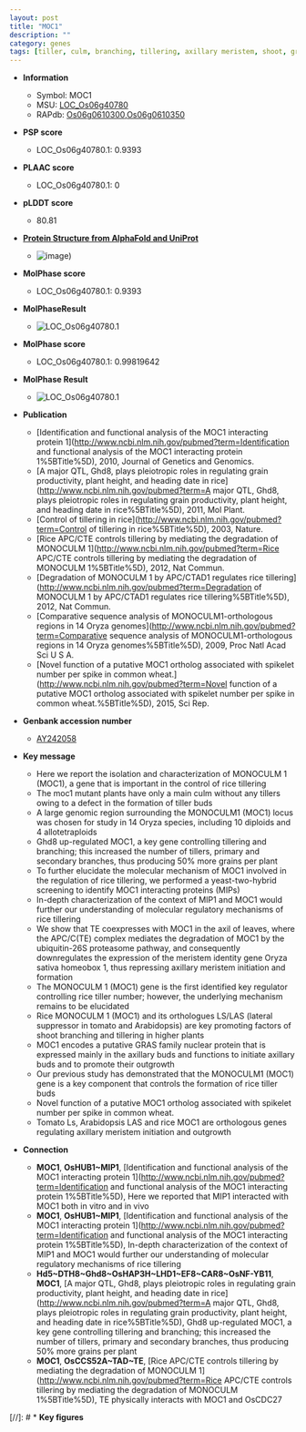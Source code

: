 ```yaml
---
layout: post
title: "MOC1"
description: ""
category: genes
tags: [tiller, culm, branching, tillering, axillary meristem, shoot, growth, tiller number, meristem, grain, spikelet, spikelet number]
---
```


* **Information**  
    + Symbol: MOC1  
    + MSU: [LOC_Os06g40780](http://rice.plantbiology.msu.edu/cgi-bin/ORF_infopage.cgi?orf=LOC_Os06g40780)  
    + RAPdb: [Os06g0610300](http://rapdb.dna.affrc.go.jp/viewer/gbrowse_details/irgsp1?name=Os06g0610300),[Os06g0610350](http://rapdb.dna.affrc.go.jp/viewer/gbrowse_details/irgsp1?name=Os06g0610350)  

* **PSP score**  
    + LOC_Os06g40780.1: 0.9393 

* **PLAAC score**  
    + LOC_Os06g40780.1: 0 

* **pLDDT score**
    + 80.81

* **[Protein Structure from AlphaFold and UniProt](https://www.uniprot.org/uniprotkb/Q84MM9/entry#structure)**
    + ![image](https://ricepsp.github.io/images/Q8/AF-Q84MM9-F1.png))

* **MolPhase score**
    + LOC_Os06g40780.1: 0.9393

* **MolPhaseResult**
    + ![LOC_Os06g40780.1](https://ricepsp.github.io/pictures/LOC_Os06g/LOC_Os06g40780.1.png)

* **MolPhase score**
    + LOC_Os06g40780.1: 0.99819642

* **MolPhase Result**
    + ![LOC_Os06g40780.1](https://304243504.github.io/Pictures/LOC_Os06g/LOC_Os06g40780.1.png)

* **Publication**  
    + [Identification and functional analysis of the MOC1 interacting protein 1](http://www.ncbi.nlm.nih.gov/pubmed?term=Identification and functional analysis of the MOC1 interacting protein 1%5BTitle%5D), 2010, Journal of Genetics and Genomics.
    + [A major QTL, Ghd8, plays pleiotropic roles in regulating grain productivity, plant height, and heading date in rice](http://www.ncbi.nlm.nih.gov/pubmed?term=A major QTL, Ghd8, plays pleiotropic roles in regulating grain productivity, plant height, and heading date in rice%5BTitle%5D), 2011, Mol Plant.
    + [Control of tillering in rice](http://www.ncbi.nlm.nih.gov/pubmed?term=Control of tillering in rice%5BTitle%5D), 2003, Nature.
    + [Rice APC/CTE controls tillering by mediating the degradation of MONOCULM 1](http://www.ncbi.nlm.nih.gov/pubmed?term=Rice APC/CTE controls tillering by mediating the degradation of MONOCULM 1%5BTitle%5D), 2012, Nat Commun.
    + [Degradation of MONOCULM 1 by APC/CTAD1 regulates rice tillering](http://www.ncbi.nlm.nih.gov/pubmed?term=Degradation of MONOCULM 1 by APC/CTAD1 regulates rice tillering%5BTitle%5D), 2012, Nat Commun.
    + [Comparative sequence analysis of MONOCULM1-orthologous regions in 14 Oryza genomes](http://www.ncbi.nlm.nih.gov/pubmed?term=Comparative sequence analysis of MONOCULM1-orthologous regions in 14 Oryza genomes%5BTitle%5D), 2009, Proc Natl Acad Sci U S A.
    + [Novel function of a putative MOC1 ortholog associated with spikelet number per spike in common wheat.](http://www.ncbi.nlm.nih.gov/pubmed?term=Novel function of a putative MOC1 ortholog associated with spikelet number per spike in common wheat.%5BTitle%5D), 2015, Sci Rep.

* **Genbank accession number**  
    + [AY242058](http://www.ncbi.nlm.nih.gov/nuccore/AY242058)

* **Key message**  
    + Here we report the isolation and characterization of MONOCULM 1 (MOC1), a gene that is important in the control of rice tillering
    + The moc1 mutant plants have only a main culm without any tillers owing to a defect in the formation of tiller buds
    + A large genomic region surrounding the MONOCULM1 (MOC1) locus was chosen for study in 14 Oryza species, including 10 diploids and 4 allotetraploids
    + Ghd8 up-regulated MOC1, a key gene controlling tillering and branching; this increased the number of tillers, primary and secondary branches, thus producing 50% more grains per plant
    + To further elucidate the molecular mechanism of MOC1 involved in the regulation of rice tillering, we performed a yeast-two-hybrid screening to identify MOC1 interacting proteins (MIPs)
    + In-depth characterization of the context of MIP1 and MOC1 would further our understanding of molecular regulatory mechanisms of rice tillering
    + We show that TE coexpresses with MOC1 in the axil of leaves, where the APC/C(TE) complex mediates the degradation of MOC1 by the ubiquitin-26S proteasome pathway, and consequently downregulates the expression of the meristem identity gene Oryza sativa homeobox 1, thus repressing axillary meristem initiation and formation
    + The MONOCULM 1 (MOC1) gene is the first identified key regulator controlling rice tiller number; however, the underlying mechanism remains to be elucidated
    + Rice MONOCULM 1 (MOC1) and its orthologues LS/LAS (lateral suppressor in tomato and Arabidopsis) are key promoting factors of shoot branching and tillering in higher plants
    + MOC1 encodes a putative GRAS family nuclear protein that is expressed mainly in the axillary buds and functions to initiate axillary buds and to promote their outgrowth
    + Our previous study has demonstrated that the MONOCULM1 (MOC1) gene is a key component that controls the formation of rice tiller buds
    + Novel function of a putative MOC1 ortholog associated with spikelet number per spike in common wheat.
    + Tomato Ls, Arabidopsis LAS and rice MOC1 are orthologous genes regulating axillary meristem initiation and outgrowth

* **Connection**  
    + __MOC1__, __OsHUB1~MIP1__, [Identification and functional analysis of the MOC1 interacting protein 1](http://www.ncbi.nlm.nih.gov/pubmed?term=Identification and functional analysis of the MOC1 interacting protein 1%5BTitle%5D), Here we reported that MIP1 interacted with MOC1 both in vitro and in vivo
    + __MOC1__, __OsHUB1~MIP1__, [Identification and functional analysis of the MOC1 interacting protein 1](http://www.ncbi.nlm.nih.gov/pubmed?term=Identification and functional analysis of the MOC1 interacting protein 1%5BTitle%5D), In-depth characterization of the context of MIP1 and MOC1 would further our understanding of molecular regulatory mechanisms of rice tillering
    + __Hd5~DTH8~Ghd8~OsHAP3H~LHD1~EF8~CAR8~OsNF-YB11__, __MOC1__, [A major QTL, Ghd8, plays pleiotropic roles in regulating grain productivity, plant height, and heading date in rice](http://www.ncbi.nlm.nih.gov/pubmed?term=A major QTL, Ghd8, plays pleiotropic roles in regulating grain productivity, plant height, and heading date in rice%5BTitle%5D), Ghd8 up-regulated MOC1, a key gene controlling tillering and branching; this increased the number of tillers, primary and secondary branches, thus producing 50% more grains per plant
    + __MOC1__, __OsCCS52A~TAD~TE__, [Rice APC/CTE controls tillering by mediating the degradation of MONOCULM 1](http://www.ncbi.nlm.nih.gov/pubmed?term=Rice APC/CTE controls tillering by mediating the degradation of MONOCULM 1%5BTitle%5D), TE physically interacts with MOC1 and OsCDC27

[//]: # * **Key figures**  


